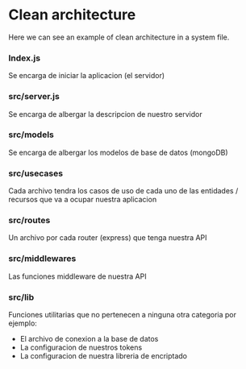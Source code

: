 <!-- Markdown -->

# Clean architecture

Here we can see an example of clean architecture in a system file.

### Index.js

Se encarga de iniciar la aplicacion (el servidor)

### src/server.js

Se encarga de albergar la descripcion de nuestro servidor

### src/models

Se encarga de albergar los modelos de base de datos (mongoDB)

### src/usecases

Cada archivo tendra los casos de uso de cada uno de las entidades / recursos que
va a ocupar nuestra aplicacion

### src/routes

Un archivo por cada router (express) que tenga nuestra API

### src/middlewares

Las funciones middleware de nuestra API

### src/lib

Funciones utilitarias que no pertenecen a ninguna otra categoria
por ejemplo:

- El archivo de conexion a la base de datos
- La configuracion de nuestros tokens
- La configuracion de nuestra libreria de encriptado
